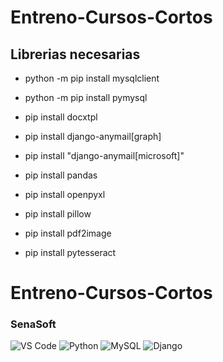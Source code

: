 # Entreno-Cursos-Cortos
## Librerias necesarias

* python -m pip install mysqlclient

* python -m pip install pymysql

* pip install docxtpl

* pip install django-anymail[graph]
* pip install "django-anymail[microsoft]"

* pip install pandas
* pip install openpyxl
* pip install pillow

* pip install pdf2image
* pip install pytesseract

# Entreno-Cursos-Cortos
### SenaSoft
![VS Code](https://img.shields.io/badge/VS%20Code-0078D4?style=for-the-badge&logo=visual-studio-code&logoColor=white)
![Python](https://img.shields.io/badge/Python-3776AB?style=for-the-badge&logo=python&logoColor=white)
![MySQL](https://img.shields.io/badge/MySQL-4479A1?style=for-the-badge&logo=mysql&logoColor=white)
![Django](https://img.shields.io/badge/Django-092E20?style=for-the-badge&logo=django&logoColor=white)
